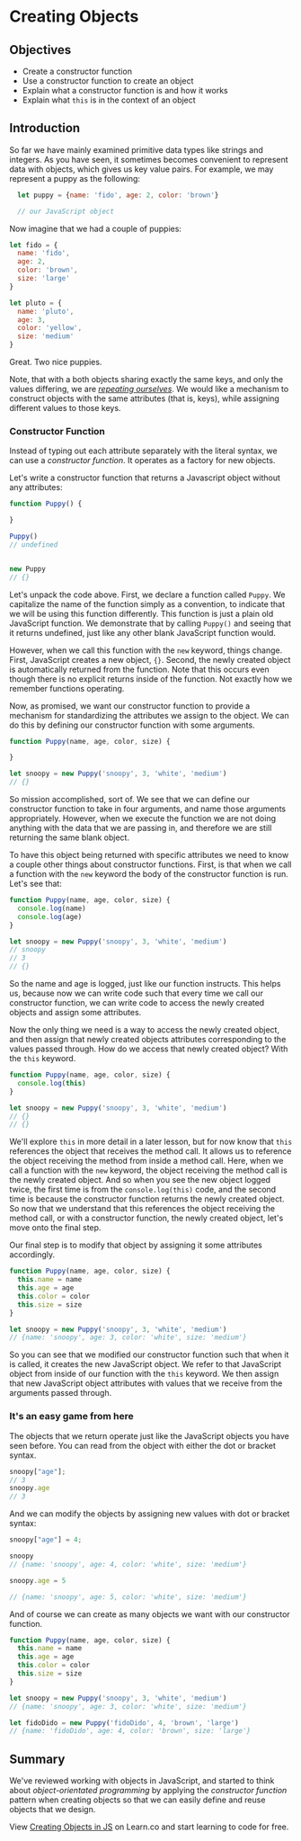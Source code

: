 # Creating Objects

## Objectives
+ Create a constructor function
+ Use a constructor function to create an object
+ Explain what a constructor function is and how it works
+ Explain what `this` is in the context of an object

## Introduction

So far we have mainly examined primitive data types like strings and integers.  As you have seen, it sometimes becomes convenient to represent data with objects, which gives us key value pairs. For example, we may represent a puppy as the following:

```javascript
  let puppy = {name: 'fido', age: 2, color: 'brown'}

  // our JavaScript object
````

Now imagine that we had a couple of puppies:

```js
let fido = {
  name: 'fido',
  age: 2,
  color: 'brown',
  size: 'large'
}

let pluto = {
  name: 'pluto',
  age: 3,
  color: 'yellow',
  size: 'medium'
}

```

Great. Two nice puppies.

Note, that with a both objects sharing exactly the same keys, and only the values differing, we are *[repeating ourselves](https://en.wikipedia.org/wiki/Don%27t_repeat_yourself)*.  We would like a mechanism to construct objects with the same attributes (that is, keys), while assigning different values to those keys.   

### Constructor Function

Instead of typing out each attribute separately with the literal syntax, we can use a *constructor function*.  It operates as a factory for new objects.

Let's write a constructor function that returns a Javascript object without any attributes:

```js
function Puppy() {

}

Puppy()
// undefined


new Puppy
// {}
```

Let's unpack the code above.  First, we declare a function called `Puppy`.  We capitalize the name of the function simply as a convention, to indicate that we will be using this function differently.  This function is just a plain old JavaScript function.  We demonstrate that by calling `Puppy()` and seeing that it returns undefined, just like any other blank JavaScript function would.  

However, when we call this function with the `new` keyword, things change.  First, JavaScript creates a new object, `{}`.  Second, the newly created object is automatically returned from the function.  Note that this occurs even though there is no explicit returns inside of the function.  Not exactly how we remember functions operating.  

Now, as promised, we want our constructor function to provide a mechanism for standardizing the attributes we assign to the object.  We can do this by defining our constructor function with some arguments.

```js
function Puppy(name, age, color, size) {

}

let snoopy = new Puppy('snoopy', 3, 'white', 'medium')
// {}
```

So mission accomplished, sort of.  We see that we can define our constructor function to take in four arguments, and name those arguments appropriately.  However, when we execute the function we are not doing anything with the data that we are passing in, and therefore we are still returning the same blank object.  

To have this object being returned with specific attributes we need to know a couple other things about constructor functions. First, is that when we call a function with the `new` keyword the body of the constructor function is run.  Let's see that:

```js
function Puppy(name, age, color, size) {
  console.log(name)
  console.log(age)
}

let snoopy = new Puppy('snoopy', 3, 'white', 'medium')
// snoopy
// 3
// {}
```

So the name and age is logged, just like our function instructs.  This helps us, because now we can write code such that every time we call our constructor function, we can write code to access the newly created objects and assign some attributes.

Now the only thing we need is a way to access the newly created object, and then assign that newly created objects attributes corresponding to the values passed through.  How do we access that newly created object?  With the `this` keyword.

```js
function Puppy(name, age, color, size) {
  console.log(this)
}

let snoopy = new Puppy('snoopy', 3, 'white', 'medium')
// {}
// {}
```

We'll explore `this` in more detail in a later lesson, but for now know that `this` references the object that receives the method call.  It allows us to reference the object receiving the method from inside a method call.  Here, when we call a function with the `new` keyword, the object receiving the method call is the newly created object.  And so when you see the new object logged twice, the first time is from the `console.log(this)` code, and the second time is because the constructor function returns the newly created object.  So now that we understand that this references the object receiving the method call, or with a constructor function, the newly created object, let's move onto the final step.  

Our final step is to modify that object by assigning it some attributes accordingly.   

```js
function Puppy(name, age, color, size) {
  this.name = name
  this.age = age
  this.color = color
  this.size = size
}

let snoopy = new Puppy('snoopy', 3, 'white', 'medium')
// {name: 'snoopy', age: 3, color: 'white', size: 'medium'}
```
So you can see that we modified our constructor function such that when it is called, it creates the new JavaScript object.  We refer to that JavaScript object from inside of our function with the `this` keyword.  We then assign that new JavaScript object attributes with values that we receive from the arguments passed through.

### It's an easy game from here

The objects that we return operate just like the JavaScript objects you have seen before.  You can read from the object with either the dot or bracket syntax.  

```js
snoopy["age"];
// 3
snoopy.age
// 3
```

And we can modify the objects by assigning new values with dot or bracket syntax:

```js
snoopy["age"] = 4;

snoopy
// {name: 'snoopy', age: 4, color: 'white', size: 'medium'}

snoopy.age = 5

// {name: 'snoopy', age: 5, color: 'white', size: 'medium'}
```

And of course we can create as many objects we want with our constructor function.

```js
function Puppy(name, age, color, size) {
  this.name = name
  this.age = age
  this.color = color
  this.size = size
}

let snoopy = new Puppy('snoopy', 3, 'white', 'medium')
// {name: 'snoopy', age: 3, color: 'white', size: 'medium'}

let fidoDido = new Puppy('fidoDido', 4, 'brown', 'large')
// {name: 'fidoDido', age: 4, color: 'brown', size: 'large'}
```

## Summary

We've reviewed working with objects in JavaScript, and started to think about *object-orientated programming* by applying the *constructor function* pattern when creating objects so that we can easily define and reuse objects that we design.

<p class='util--hide'>View <a href='https://learn.co/lessons/js-create-objects-readme'>Creating Objects in JS</a> on Learn.co and start learning to code for free.</p>
